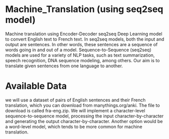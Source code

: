 # Machine_Translation (using seq2seq model)
Machine translation using Encoder-Decoder seq2seq Deep Learning model to convert English text to French text.
In seq2seq models, both the input and output are sentences. In other words, these sentences are a sequence of words going in and out of a model.
Sequence-to-Sequence (seq2seq) models are used for a variety of NLP tasks, such as text summarization, speech recognition, DNA sequence modeling, among others. Our aim is to translate given sentences from one language to another.
# Available Data
we will use a dataset of pairs of English sentences and their French translation, which you can download from manythings.org/anki. The file to download is called fra-eng.zip.
We will implement a character-level sequence-to-sequence model, processing the input character-by-character and generating the output character-by-character. Another option would be a word-level model, which tends to be more common for machine translation.
